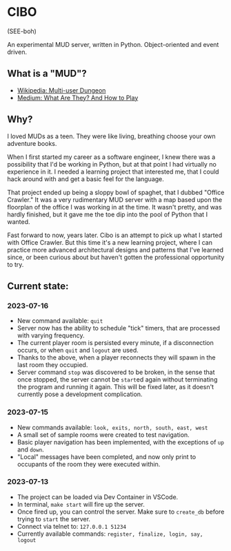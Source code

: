 # CIBO

(SEE-boh)

An experimental MUD server, written in Python. Object-oriented and event driven.

## What is a "MUD"?

* [Wikipedia: Multi-user Dungeon](https://en.wikipedia.org/wiki/Multi-user_dungeon)
* [Medium: What Are They? And How to Play](https://medium.com/@williamson.f93/multi-user-dungeons-muds-what-are-they-and-how-to-play-af3ec0f29f4a)

## Why?

I loved MUDs as a teen. They were like living, breathing choose your own adventure books.

When I first started my career as a software engineer, I knew there was a possibility
that I'd be working in Python, but at that point I had virtually no experience in it.
I needed a learning project that interested me, that I could hack around with and
get a basic feel for the language.

That project ended up being a sloppy bowl of spaghet, that I dubbed "Office Crawler."
It was a very rudimentary MUD server with a map based upon the floorplan of the office
I was working in at the time. It wasn't pretty, and was hardly finished, but it
gave me the toe dip into the pool of Python that I wanted.

Fast forward to now, years later. Cibo is an attempt to pick up what I started with
Office Crawler. But this time it's a new learning project, where I can practice more
advanced architectural designs and patterns that I've learned since, or been curious
about but haven't gotten the professional opportunity to try.

## Current state:

### 2023-07-16
* New command available: `quit`
* Server now has the ability to schedule "tick" timers, that are processed with varying
frequency.
* The current player room is persisted every minute, if a disconnection occurs, or when
`quit` and `logout` are used.
* Thanks to the above, when a player reconnects they will spawn in the last room they
occupied.
* Server command `stop` was discovered to be broken, in the sense that once stopped,
the server cannot be `start`ed again without terminating the program and running it
again. This will be fixed later, as it doesn't currently pose a development
complication.

### 2023-07-15
* New commands available: `look, exits, north, south, east, west`
* A small set of sample rooms were created to test navigation.
* Basic player navigation has been implemented, with the exceptions of `up` and `down`.
* "Local" messages have been completed, and now only print to occupants of the room they
were executed within.

### 2023-07-13
* The project can be loaded via Dev Container in VSCode.
* In terminal, `make start` will fire up the server.
* Once fired up, you can control the server. Make sure to `create_db` before trying
to `start` the server.
* Connect via telnet to: `127.0.0.1 51234`
* Currently available commands:  `register, finalize, login, say, logout`